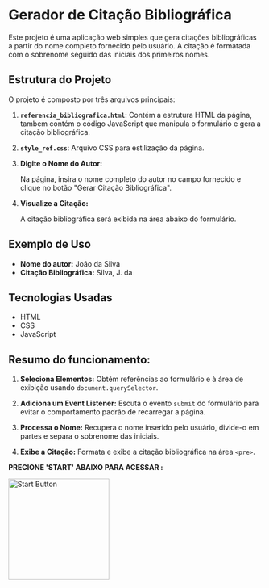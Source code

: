 # Gerador de Citação Bibliográfica

Este projeto é uma aplicação web simples que gera citações bibliográficas a partir do nome completo fornecido pelo usuário. A citação é formatada com o sobrenome seguido das iniciais dos primeiros nomes.

## Estrutura do Projeto

O projeto é composto por três arquivos principais:

1. **`referencia_bibliografica.html`**: Contém a estrutura HTML da página, tambem contém o código JavaScript que manipula o formulário e gera a citação bibliográfica.
2. **`style_ref.css`**: Arquivo CSS para estilização da página.


3. **Digite o Nome do Autor:**

    Na página, insira o nome completo do autor no campo fornecido e clique no botão "Gerar Citação Bibliográfica".

4. **Visualize a Citação:**

    A citação bibliográfica será exibida na área abaixo do formulário.

## Exemplo de Uso

- **Nome do autor:** João da Silva
- **Citação Bibliográfica:** Silva, J. da

## Tecnologias Usadas

- HTML
- CSS
- JavaScript

## Resumo do funcionamento: 

1. **Seleciona Elementos:** Obtém referências ao formulário e à área de exibição usando `document.querySelector`.

2. **Adiciona um Event Listener:** Escuta o evento `submit` do formulário para evitar o comportamento padrão de recarregar a página.

3. **Processa o Nome:** Recupera o nome inserido pelo usuário, divide-o em partes e separa o sobrenome das iniciais.

4. **Exibe a Citação:** Formata e exibe a citação bibliográfica na área `<pre>`.


**PRECIONE 'START' ABAIXO PARA ACESSAR :**

<a href="https://matheusfillipe-0.github.io/IFAL-reference-creator/referencia_bibliografica" >
    <img src="https://i.postimg.cc/4yMpmyQZ/Pngtree-tech-style-click-start-button-5625458.png" 
         alt="Start Button" 
         style="
        display: flex;
        justify-content: center;   
        width: 200px;
        height: 200px;">
</a>

